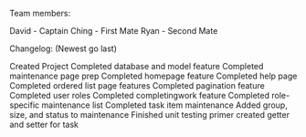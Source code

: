Team members:

David - Captain
Ching - First Mate
Ryan  - Second Mate

Changelog: (Newest go last)

Created Project
Completed database and model feature
Completed maintenance page prep
Completed homepage feature
Completed help page
Completed ordered list page features
Completed pagination feature
Completed user roles
Completed completingwork feature
Completed role-specific maintenance list
Completed task item maintenance
Added group, size, and status to maintenance
Finished unit testing primer
created getter and setter for task
